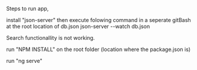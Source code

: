 Steps to run app,

install "json-server" then execute folowing command in a seperate gitBash at the root location of db.json json-server --watch db.json

Search functionallity is not working.

run "NPM INSTALL" on the root folder (location where the package.json is)

run "ng serve"